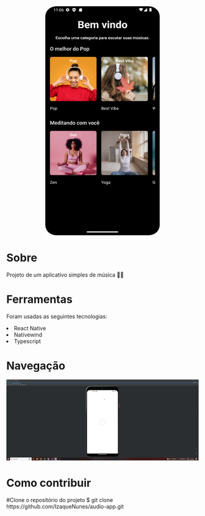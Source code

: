<div align="center">
    <div>
        <img src="./src/assets/Tela-inicial.png" width="300px" height="600px">
    </div>
    <div align="left">
        <h1>Sobre</h1>
        <p>Projeto de um aplicativo simples de música 👩‍💻</p>
        <h1>Ferramentas</h1>
        <p>Foram usadas as seguintes tecnologias:</p>
        <li>
            React Native
        </li>
        <li>
            Nativewind      
        </li>
        <li>
            Typescript      
        </li>
    </div>
    <div align="left">
        <h1>Navegação</h1>
    </div>
    <div>
        <img src="./src/assets/Navegação.gif">
    </div>
    <div align="left">
        <h1>Como contribuir</h1>
        #Clone o repositório do projeto
        $ git clone https://github.com/IzaqueNunes/audio-app.git
    </div>
</div>
